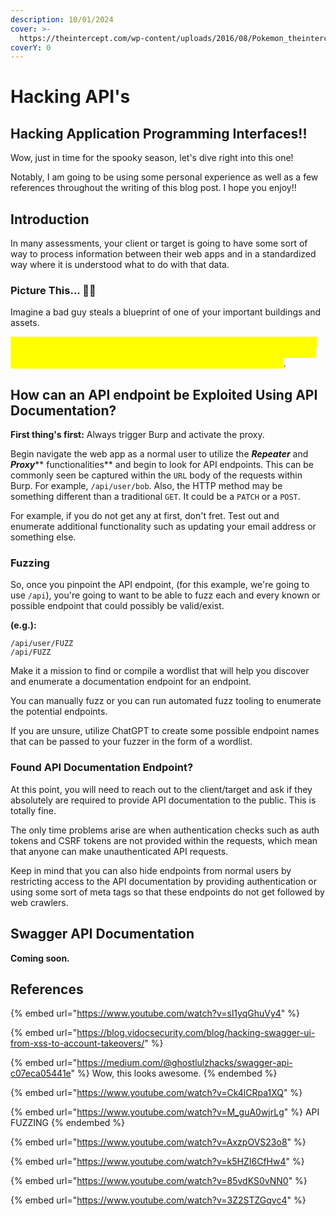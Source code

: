 ```yaml
---
description: 10/01/2024
cover: >-
  https://theintercept.com/wp-content/uploads/2016/08/Pokemon_theintercept_01.gif?fit=1439%2C720
coverY: 0
---
```


# Hacking API's

## Hacking Application Programming Interfaces!!

Wow, just in time for the spooky season, let's dive right into this one!

Notably, I am going to be using some personal experience as well as a few references throughout the writing of this blog post. I hope you enjoy!!

## Introduction

In many assessments, your client or target is going to have some sort of way to process information between their web apps and in a standardized way where it is understood what to do with that data.

### Picture This... 👀💭

Imagine a bad guy steals a blueprint of one of your important buildings and assets.&#x20;

<mark style="color:yellow;">Similarly, if an attacker was able to find API documentation for one of your API's and web applications, they would slowly, but surely, start to begin to understand how your API works as well as how it can be exploited</mark>.&#x20;

## How can an API endpoint be Exploited Using API Documentation?

**First thing's first:** Always trigger Burp and activate the proxy.

Begin navigate the web app as a normal user to utilize the _**Repeater**_ and _**Proxy**_** functionalities** and begin to look for API endpoints. This can be commonly seen be captured within the `URL` body of the requests within Burp. For example, `/api/user/bob`. Also, the HTTP method may be something different than a traditional `GET`. It could be a `PATCH` or a `POST`.&#x20;

For example, if you do not get any at first, don't fret. Test out and enumerate additional functionality such as updating your email address or something else.&#x20;

### Fuzzing

So, once you pinpoint the API endpoint, (for this example, we're going to use `/api`), you're going to want to be able to fuzz each and every known or possible endpoint that could possibly be valid/exist.&#x20;

**(e.g.):**

```
/api/user/FUZZ
/api/FUZZ
```

Make it a mission to find or compile a wordlist that will help you discover and enumerate a documentation endpoint for an endpoint.&#x20;

You can manually fuzz or you can run automated fuzz tooling to enumerate the potential endpoints.

If you are unsure, utilize ChatGPT to create some possible endpoint names that can be passed to your fuzzer in the form of a wordlist.&#x20;

### Found API Documentation Endpoint?

At this point, you will need to reach out to the client/target and ask if they absolutely are required to provide API documentation to the public. This is totally fine.&#x20;

The only time problems arise are when authentication checks such as auth tokens and CSRF tokens are not provided within the requests, which mean that anyone can make unauthenticated API requests.

Keep in mind that you can also hide endpoints from normal users by restricting access to the API documentation by providing authentication or using some sort of meta tags so that these endpoints do not get followed by web crawlers.&#x20;

## Swagger API Documentation

**Coming soon.**

## References

{% embed url="https://www.youtube.com/watch?v=sl1yqGhuVy4" %}

{% embed url="https://blog.vidocsecurity.com/blog/hacking-swagger-ui-from-xss-to-account-takeovers/" %}

{% embed url="https://medium.com/@ghostlulzhacks/swagger-api-c07eca05441e" %}
Wow, this looks awesome.
{% endembed %}

{% embed url="https://www.youtube.com/watch?v=Ck4lCRpa1XQ" %}

{% embed url="https://www.youtube.com/watch?v=M_guA0wjrLg" %}
API FUZZING
{% endembed %}

{% embed url="https://www.youtube.com/watch?v=AxzpOVS23o8" %}

{% embed url="https://www.youtube.com/watch?v=k5HZI6CfHw4" %}

{% embed url="https://www.youtube.com/watch?v=85vdKS0vNN0" %}

{% embed url="https://www.youtube.com/watch?v=3Z2STZGqvc4" %}

